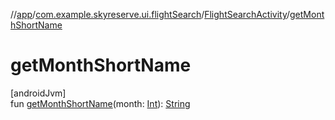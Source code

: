 //[app](../../../index.md)/[com.example.skyreserve.ui.flightSearch](../index.md)/[FlightSearchActivity](index.md)/[getMonthShortName](get-month-short-name.md)

# getMonthShortName

[androidJvm]\
fun [getMonthShortName](get-month-short-name.md)(month: [Int](https://kotlinlang.org/api/latest/jvm/stdlib/kotlin/-int/index.html)): [String](https://kotlinlang.org/api/latest/jvm/stdlib/kotlin/-string/index.html)
